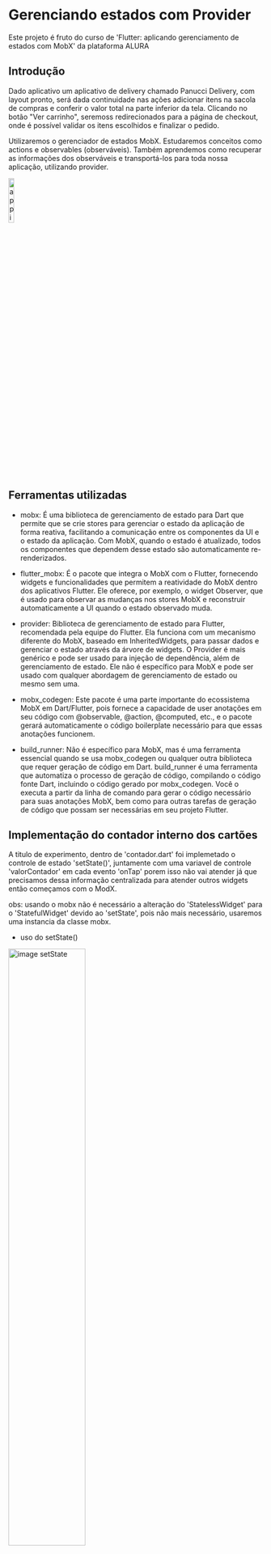# Gerenciando estados com Provider

Este projeto é fruto do curso de 'Flutter: aplicando gerenciamento de estados com MobX' da plataforma ALURA

## Introdução

  Dado aplicativo um aplicativo de delivery chamado Panucci Delivery, com layout pronto, será dada continuidade nas ações adicionar itens na sacola de compras e conferir o valor total na parte inferior da tela. Clicando no botão "Ver carrinho", seremoss redirecionados para a página de checkout, onde é possível validar os itens escolhidos e finalizar o pedido.

  Utilizaremos o gerenciador de estados MobX. Estudaremos conceitos como actions e observables (observáveis). Também aprendemos como recuperar as informações dos observáveis e transportá-los para toda nossa aplicação, utilizando provider.

<img src="info/app.inicial.png" alt="app inicial" style="width: 15%; display: block;"/>

## Ferramentas utilizadas

 - mobx: É uma biblioteca de gerenciamento de estado para Dart que permite que se crie stores para gerenciar o estado da aplicação de forma reativa, facilitando a comunicação entre os componentes da UI e o estado da aplicação. Com MobX, quando o estado é atualizado, todos os componentes que dependem desse estado são automaticamente re-renderizados.

- flutter_mobx: É o pacote que integra o MobX com o Flutter, fornecendo widgets e funcionalidades que permitem a reatividade do MobX dentro dos aplicativos Flutter. Ele oferece, por exemplo, o widget Observer, que é usado para observar as mudanças nos stores MobX e reconstruir automaticamente a UI quando o estado observado muda.

- provider: Biblioteca de gerenciamento de estado para Flutter, recomendada pela equipe do Flutter. Ela funciona com um mecanismo diferente do MobX, baseado em InheritedWidgets, para passar dados e gerenciar o estado através da árvore de widgets. O Provider é mais genérico e pode ser usado para injeção de dependência, além de gerenciamento de estado. Ele não é específico para MobX e pode ser usado com qualquer abordagem de gerenciamento de estado ou mesmo sem uma.

- mobx_codegen: Este pacote é uma parte importante do ecossistema MobX em Dart/Flutter, pois fornece a capacidade de user anotações em seu código com @observable, @action, @computed, etc., e o pacote gerará automaticamente o código boilerplate necessário para que essas anotações funcionem.  


- build_runner: Não é específico para MobX, mas é uma ferramenta essencial quando se usa mobx_codegen ou qualquer outra biblioteca que requer geração de código em Dart. build_runner é uma ferramenta que automatiza o processo de geração de código, compilando o código fonte Dart, incluindo o código gerado por mobx_codegen. Você o executa a partir da linha de comando para gerar o código necessário para suas anotações MobX, bem como para outras tarefas de geração de código que possam ser necessárias em seu projeto Flutter.

## Implementação do contador interno dos cartões

 A titulo de experimento, dentro de 'contador.dart' foi implemetado o controle de estado 'setState()',  juntamente com uma variavel de controle 'valorContador' em cada evento 'onTap' porem isso não vai atender já que precisamos dessa informação centralizada para atender outros widgets então começamos com o ModX.

obs: usando o mobx não é necessário a alteração do 'StatelessWidget' para o 'StatefulWidget' devido ao 'setState', pois não  mais necessário, usaremos uma instancia da classe mobx.

- uso do setState()

<img src="info/contador.incremento.inicial.png" alt="image setState" style="width: 55%; display: block;"/>


- uso da classe mobX 

<img src="info/store.mobx.png" alt="class mobx" style="width: 65%; display: block;"/>

- classe itemStore mobX 

<img src="info/itemStore.mobx.png" alt="" style="width: 65%; display: block;"/>

### veja aqui o processo de conversão de classes para mobX

- Primeiramente é necessário se escrever a classe com a sintaxe especifica

<img src="info/mobx.example.png" alt="examplos docs mobx" style="width: 65%; display: block;"/>

- depois é necessário geração da classe mobx através da linha de comando 'flutter pub run build_runner watch'

- mais informações no link abaixo

https://pub.dev/packages/mobx

### adicionando contador de itens
 
- Criada a classe 'ItemStore()', essa será adaptada  a classe 'Contador()', que retorna o widget (Row)com sinais '+', 'valor', '-' utilizada no cartão (Cart)

obs: necessário envolver o widget retornado(Row()) com a classe 'Observer' para que o mobX atualize o valor

- Agora que foi implementado o contador dos cartões utilizando o mobX,teremos tambem uma classe mobx para 'CarrinhoStore()' que será utilizada em Home() assim como em Contador() já que ela será responsavél pela atualização do carrinho
através do uso do 'provider'.

  Esse provider será acionado apartir de Main()

  - CarrinhoStore()

  <img src="info/carrinho_store.png" alt="CarrinhoStore mobx" style="width: 65%; display: block;"/>

  - Main()

  <img src="info/main.carrinho.provider.png" alt="CarrinhoStore mobx" style="width: 65%; display: block;"/>


  - Contador()


  <img src="info/contador.observer.png" alt="contador adaptada com carrinho" style="width: 65%; display: block;"/>

  - Home()

   <img src="info/home.obeserver.carrinho.png" alt="home observer" style="width: 65%; display: block;"/>


  - App()

   <img src="info/app.mobx.provider.png" alt="" style="width: 25%; display: block;"/>


### Modificando carrinho para usar lista

- Adaptação de CarrinhoStore() para trabalhar diretamente com array de item (listaItem)
obs: adoção da classe 'ObservableList' para permitir que o lenght do array seja usado em Home()  

 <img src="info/carrinho.store.usando.lista.png" alt="" style="width: 25%; display: block;"/>


- Adaptação da classe Cartao() onde será passado um paramtro item para Contador()

 <img src="info/cartao.paramtro.item.contador.png" alt="" style="width: 25%; display: block;"/>

- Adaptação da classe Contador() para que receba item como parametro e passe para os metodos da classe 'carrinhoStore'

 <img src="info/contador.parametro.item.png" alt="" style="width: 25%; display: block;"/>

- Adaptação da classe Home() para que utilize a propriedade 'lenght' do array 'listItem'


 <img src="info/home.obeserver.carrinho.png" alt="" style="width: 25%; display: block;"/>


 ### Utilização do conceito 'observável condicional' em total itens do carrinho

   Adaptação da classe CarrinhoStore() com a criação da variavel 'quantidadeItem' utlizando o conceito de 'observável condicional' que é a possibilidade de sempre estar atualizada quando 'listaItem' for modificada.

   obs: necessária a anotação '@computed'

  <img src="info/carrinho.computed.png" alt="" style="width: 35%; display: block;"/>

    - Adaptação da Home() que volta a utilizar a varíavel 'quantidadeItem'


  <img src="info/home.total.variavel.png" alt="" style="width: 35%; display: block;"/>  

 ### Utilização do conceito 'observável condicional' em apresentar o botão ver carrinho  

 - utilização do conceito de 'observavel condicional' para controlar se a lista esta vazia em CarrinhoStore()

 <img src="info/carrinho.controle.lista.vazia.png" alt="" style="width: 35%; display: block;"/>

 - Apresentação do botão somente quando existir itens selecionados ou a lista estiver preenchida com a utilização de uma condição ternária

<img src="info/home.ternario.apresenta.btn.carrinho.png" alt="" style="width: 35%; display: block;"/> 


## Conclusão totais carrinho store

- Criamos mais uma variavél 'totalDaCompra' com a anotação '@bservable' para termos acesso ao valor total de produtos selecionado e em seguida criamos o metodos 'atualizaTotalDaCompra' com a anotação '@action' para que atualiza o metodo observavél 'totalDaCompra'

 <img src="info/carrinho.total.valor.compra.png" alt="" style="width: 65%; display: block;"/>

- Na sequencia é atualizado em 'Home()' o valor total da compra concluido os totais apresentados.
 
  <img src="info/home.totalItensCarrinho.png" alt="" style="width: 65%; display: block;"/>


## implementando a navegação para Checkout() seus itens e totais

- implementação da navegação para home 

obs: Quando é um Navigator para criar uma nova rota, um novo context é gerado  e assim, esse novo context não tem acesso ao Provider com a Store.
     Para resolver o problema, é armazedo o context da Home em uma variavél, e passada como parâmetro da página de Checkout.

<img src="info/home.navigacao.check.out.png" alt="" style="width: 65%; display: block;"/>


- apresentação da lista de itens e atualização do total em 'Checkout()'
  - utilização do provider para acesso a listaItem
  - conclusão da 'SilverChildBuildarDelegate' com a apresentação da classe 'OrderIem' onde é passado o item do array
  - atualização do total com o acesso a variavél 'totalDaCompra' em 'carrinhoStore'

<img src="info/checkout.itens.total.png" alt="" style="width: 65%; display: block;"/>
